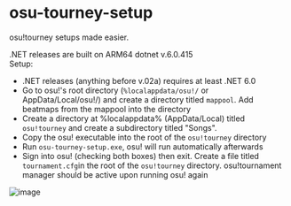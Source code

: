 # osu-tourney-setup

osu!tourney setups made easier.

.NET releases are built on ARM64 dotnet v.6.0.415\
Setup:

- .NET releases (anything before v.02a) requires at least .NET 6.0
- Go to osu!'s root directory (`%localappdata/osu!/` or AppData/Local/osu!/) and create a directory titled `mappool`. Add beatmaps from the mappool into the directory
- Create a directory at %localappdata% (AppData/Local) titled `osu!tourney` and create a subdirectory titled "Songs".
- Copy the osu! executable into the root of the `osu!tourney` directory
- Run `osu-tourney-setup.exe`, osu! will run automatically afterwards
- Sign into osu! (checking both boxes) then exit. Create a file titled `tournament.cfg`in the root of the `osu!tourney` directory. osu!tournament manager should be active upon running osu! again

![image](https://github.com/WindowsMeosu/osu-tourney-setup/assets/104236864/7e27379a-2c86-4a73-8adc-cf1afd390233)
